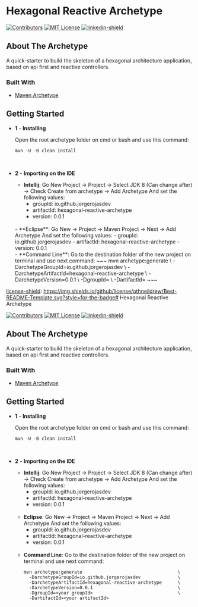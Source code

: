 # Hexagonal Reactive Archetype

[![Contributors][contributors-shield]][contributors-url]
[![MIT License][license-shield]][license-url]
[![linkedin-shield]][linkedin-url]

## About The Archetype

A quick-starter to build the skeleton of a hexagonal architecture application, based on api first and reactive controllers.

### Built With

* [Maven Archetype](https://maven.apache.org/guides/introduction/introduction-to-archetypes.html)

## Getting Started

- **1** - **Installing**

  Open the root archetype folder on cmd or bash and use this command:
  ~~~
  mvn -U -B clean install
  ~~~
  <br>

- **2** - **Importing on the IDE**
 
  - **Intellij**:
    Go New Project -> Project -> Select JDK 8 (Can change after) -> Check Create from archetype -> Add Archetype
    And set the following values:
      - groupId: io.github.jorgerojasdev
      - artifactId: hexagonal-reactive-archetype
      - version: 0.0.1
   <br>
  - **Eclipse**:
    Go New -> Project -> Maven Project -> Next -> Add Archetype
    And set the following values:
      - groupId: io.github.jorgerojasdev
      - artifactId: hexagonal-reactive-archetype
      - version: 0.0.1
   <br>
  - **Command Line**:
    Go to the destination folder of the new project on terminal and use next command:
    ~~~
    mvn archetype:generate                                    \
      -DarchetypeGroupId=io.github.jorgerojasdev              \
      -DarchetypeArtifactId=hexagonal-reactive-archetype      \
      -DarchetypeVersion=0.0.1                                \
      -DgroupId=<your groupId>                                \
      -DartifactId=<your artifactId>
    ~~~
   <br>

[linkedin-shield]: https://img.shields.io/badge/-LinkedIn-black.svg?style=for-the-badge&logo=linkedin&colorB=555
[linkedin-url]: https://www.linkedin.com/in/jorge-rojas-zafra-fullstack-developer
[contributors-shield]: https://img.shields.io/github/contributors/othneildrew/Best-README-Template.svg?style=for-the-badge
[contributors-url]: https://github.com/JorgeRojasDev/hexagonal-reactive-archetype/graphs/contributors
[license-url]:https://github.com/JorgeRojasDev/hexagonal-reactive-archetype/blob/main/LICENSE
[license-shield]: https://img.shields.io/github/license/othneildrew/Best-README-Template.svg?style=for-the-badge# Hexagonal Reactive Archetype

[![Contributors][contributors-shield]][contributors-url]
[![MIT License][license-shield]][license-url]
[![linkedin-shield]][linkedin-url]

## About The Archetype

A quick-starter to build the skeleton of a hexagonal architecture application, based on api first and reactive controllers.

### Built With

* [Maven Archetype](https://maven.apache.org/guides/introduction/introduction-to-archetypes.html)

## Getting Started

- **1** - **Installing**

  Open the root archetype folder on cmd or bash and use this command:
  ~~~
  mvn -U -B clean install
  ~~~
  <br>

- **2** - **Importing on the IDE**
  <br>
  - **Intellij**:
    Go New Project -> Project -> Select JDK 8 (Can change after) -> Check Create from archetype -> Add Archetype
    And set the following values:
      - groupId: io.github.jorgerojasdev
      - artifactId: hexagonal-reactive-archetype
      - version: 0.0.1
    <br>
  - **Eclipse**:
    Go New -> Project -> Maven Project -> Next -> Add Archetype
    And set the following values:
      - groupId: io.github.jorgerojasdev
      - artifactId: hexagonal-reactive-archetype
      - version: 0.0.1
    <br>
  - **Command Line**:
    Go to the destination folder of the new project on terminal and use next command:
    ~~~
    mvn archetype:generate                                    \
      -DarchetypeGroupId=io.github.jorgerojasdev              \
      -DarchetypeArtifactId=hexagonal-reactive-archetype      \
      -DarchetypeVersion=0.0.1                                \
      -DgroupId=<your groupId>                                \
      -DartifactId=<your artifactId>
    ~~~
   <br>

[linkedin-shield]: https://img.shields.io/badge/-LinkedIn-black.svg?style=for-the-badge&logo=linkedin&colorB=555
[linkedin-url]: https://www.linkedin.com/in/jorge-rojas-zafra-fullstack-developer
[contributors-shield]: https://img.shields.io/github/contributors/othneildrew/Best-README-Template.svg?style=for-the-badge
[contributors-url]: https://github.com/JorgeRojasDev/hexagonal-reactive-archetype/graphs/contributors
[license-url]:https://github.com/JorgeRojasDev/hexagonal-reactive-archetype/blob/main/LICENSE
[license-shield]: https://img.shields.io/github/license/othneildrew/Best-README-Template.svg?style=for-the-badge
